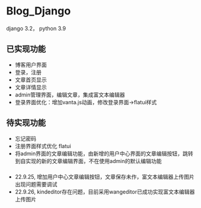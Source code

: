 # Blog_Django
django 3.2， python 3.9  

## 已实现功能
- 博客用户界面
- 登录，注册
- 文章首页显示
- 文章详情显示
- admin管理界面，编辑文章，集成富文本编辑器
- 登录界面优化：增加vanta.js动画，修改登录界面->flatui样式

## 待实现功能
- 忘记密码
- 注册界面样式优化 flatui
- 将admin界面的文章编辑功能，由新增的用户中心界面的文章编辑按钮，跳转到自实现的新的文章编辑界面，不在使用admin的默认编辑功能

### 
- 22.9.25, 增加用户中心文章编辑按钮，文章保存未作，富文本编辑器上传图片出现问题需要调试
- 22.9.26, kindeditor存在问题，目前采用wangeditor已成功实现富文本编辑器上传图片
